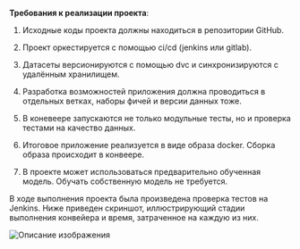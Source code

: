 **Требования к реализации проекта**:

1. Исходные коды проекта должны находиться в репозитории GitHub.
  
2. Проект оркестируется с помощью ci/cd (jenkins или gitlab).

3. Датасеты версионируются с помощью dvc и синхронизируются с удалённым хранилищем.

4. Разработка возможностей приложения должна проводиться в отдельных ветках, наборы фичей и версии данных тоже.

5. В коневеере запускаются не только модульные тесты, но и проверка тестами на качество данных.

6. Итоговое приложение реализуется в виде образа docker. Сборка образа происходит в конвеере.

7. В проекте может использоваться предварительно обученная модель. Обучать собственную модель не требуется.

В ходе выполнения проекта была произведена проверка тестов на Jenkins. Ниже приведен скриншот, иллюстрирующий стадии выполнения конвейера и время, затраченное на каждую из них.

![Описание изображения](mlops_project/tree/main/Images)
